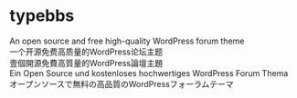 # typebbs
An open source and free high-quality WordPress forum theme<br/>
一个开源免费高质量的WordPress论坛主题<br/>
壹個開源免費高質量的WordPress論壇主題<br/>
Ein Open Source und kostenloses hochwertiges WordPress Forum Thema<br>
オープンソースで無料の高品質のWordPressフォーラムテーマ

